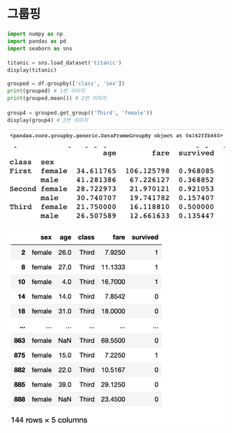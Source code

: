 # 그룹핑

```py
import numpy as np
import pandas as pd
import seaborn as sns

titanic = sns.load_dataset('titanic')
display(titanic)
```

```py
grouped = df.groupby(['class', 'sex'])
print(grouped) # 1번 이미지
print(grouped.mean()) # 2번 이미지

group4 = grouped.get_group(('Third', 'female'))
display(group4) # 3번 이미지 
```

![](./images/2023-03-30-23-35-09.png)

![](./images/2023-03-30-23-35-20.png)

![](./images/2023-03-30-23-35-35.png)